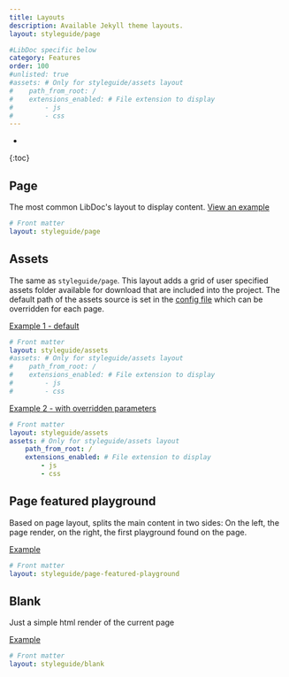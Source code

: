 ```yaml
---
title: Layouts
description: Available Jekyll theme layouts.
layout: styleguide/page

#LibDoc specific below
category: Features
order: 100
#unlisted: true
#assets: # Only for styleguide/assets layout
#    path_from_root: /
#    extensions_enabled: # File extension to display
#        - js
#        - css
---
```

* 
{:toc}

## Page 

The most common LibDoc's layout to display content. [View an example](libdoc-layout-page.html)

```yaml
# Front matter
layout: styleguide/page
```

## Assets

The same as `styleguide/page`. This layout adds a grid of user specified assets folder available for download that are included into the project.
The default path of the assets source is set in the [config file](libdoc-config.html#assets) which can be overridden for each page.

[Example 1 - default](libdoc-layout-assets.html)

```yaml
# Front matter
layout: styleguide/assets
#assets: # Only for styleguide/assets layout
#    path_from_root: /
#    extensions_enabled: # File extension to display
#        - js
#        - css
```

[Example 2 - with overridden parameters](libdoc-layout-assets-alt.html)

```yaml
# Front matter
layout: styleguide/assets
assets: # Only for styleguide/assets layout
    path_from_root: /
    extensions_enabled: # File extension to display
        - js
        - css
```

## Page featured playground

Based on page layout, splits the main content in two sides: On the left, the page render, on the right, the first playground found on the page.

[Example](libdoc-layout-page-featured-playground.html)

```yaml
# Front matter
layout: styleguide/page-featured-playground
```

## Blank

Just a simple html render of the current page

[Example](libdoc-layout-blank.html)

```yaml
# Front matter
layout: styleguide/blank
```